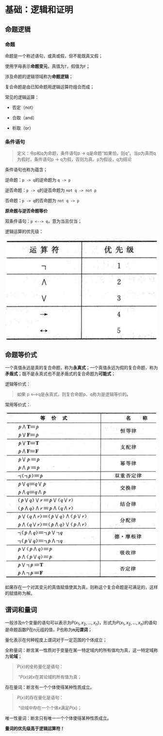 # 基础：逻辑和证明

## 命题逻辑

### 命题

命题是一个称述语句，或真或假，但不能既真又假；

使用字母表示**命题变元**，真值为`T`，假值为`F`；

涉及命题的逻辑领域称为**命题逻辑**；

复合命题是由已知命题用逻辑运算符组合而成；

常见的逻辑运算：

* 否定（not）

* 合取（and）

* 析取（or）

### 条件语句

> 定义：令p和q为命题，条件语句p -> q是命题“如果怕，则q”。当p为真而q为假时，条件语句p -> q为假，否则为真。p为假设，q为结论

条件语句也称为蕴含；

逆命题：`p -> q`的逆命题为  `q -> p`

逆否命题：`p -> q`的逆否命题为  `not q -> not p`

否命题：`p -> q`的否命题为  `not q -> p`

**原命题与逆否命题等价**

双条件语句：`p <--> q`，意为当且仅当；

逻辑运算的优先级：

![image-20200110113358872](assets/image-20200110113358872.png)



## 命题等价式

一个真值永远是真的复合命题，称为**永真式**；一个真值永远为假的复合命题，称为**矛盾式**；既不是永真式也不是矛盾式的复合命题为**可能式**；

逻辑等价式：

> 如果 p <-->q是永真式，则复合命题p、q称为是逻辑等价的。

常用等价式：

![image-20200117163222417](assets/image-20200117163222417.png)



如果存在一个对其变元的真值赋值使其为真，则称这个复合命题是可满足的，这样的赋值称为解。

## 谓词和量词

一般涉及n个变量的语句可以表示为$P(x_1, x_2, ... , x_n)$，形式为$P(x_1, x_2, ... , x_n)$的语句是命题函数P在n元组的值，P也称为**n元谓词**；

量化表示在何种程度上谓词对于一定范围的个体成立；

全称量词：断言某一性质对于变量在某一特定域内的所有值均为真，这一特定域称为**论域**；

> $P(x)$的全称量化是语句：
>
> ​		“$P(x)$对$x$在其论域的所有值为真；

存在量词：断言有一个个体使得某种性质成立。

> $P(x)$的存在量化是语句：
>
> ​		“论域中存在一个个体$x$满足$P(x)$；

唯一性量词：断言只有唯一一个个体使得某种性质成立。

**量词的优先级高于逻辑运算符！**